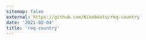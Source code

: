 ```yaml
---
sitemap: false
external: https://github.com/Kikobeats/req-country
date: '2021-02-04'
title: 'req-country'
---
```

